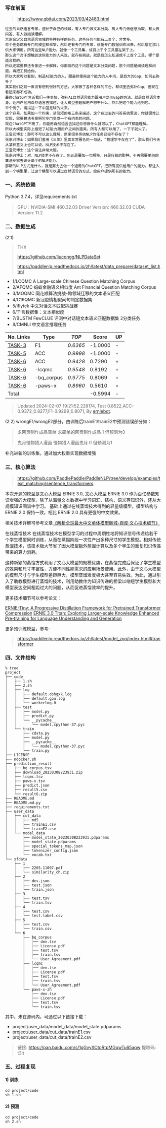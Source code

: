 
### 写在前面
> https://www.qbitai.com/2023/03/42483.html
```
过去的自然语言专家，擅长于自己的领域，有人专门做文本分类、有人专门做信息抽取、有人做问答、有人做阅读理解。
大家会定义自然语言领域的各种各样的任务，这些任务可能有上百个，非常多。
每个任务都有专门的模型和框架，然后还有专门的专家，根据专门数据训练出来，然后摆在那儿供大家调用，所有这些NLP能力，就像一个工具集，成百上千个工具摆在架子上。
那么这个对于想触达这些能力的人来说，就存在挑战，就是我怎么知道成千上百个工具，哪个是适合我的。
所以还需要算法专家进一步解释，你面临的这个问题是文本分类问题，那个问题是阅读理解问题，再把工具给你。
所以大家可以看到，制造AI能力的人，跟最终使用这个能力的人中间，是巨大的Gap，如何去弥补？
其实我们之前一直没有想到很好的方法，大家做了各种各样的平台，都试图去弥补Gap，但现在看起来都不成功。
最终ChatGPT告诉我们一件事情，弥补AI自然语言能力跟用户之间Gap的方法，就是自然语言本身，让用户他用自然语言去描述，让大模型去理解用户想干什么，然后把这个能力给到它。
举个例子，请描述一下中国足球的未来。
这个容易，如果加一个约束，请简短的用三条来描述，这个在过去的问答系统里边，你就很难让实现，需要算法专家把它专门变成一个有约束的问题。
现在ChatGPT不用了，你能用自然语言去描述你想做什么就可以了，ChatGPT都能理解。
所以大模型实际上缩短了AI能力跟用户之间的距离，所有人都可以用了，一下子就火了。
王宝元博士：那可不可以这么理解，原来很多传统NLP的任务已经不存在了？
张家兴博士：如果我们套用《三体》里面非常著名的一句话，“物理学不存在了”，那么我们今天从某种意义上也可以说，NLP技术不存在了。
王宝元博士：这个讲法非常大胆。
张家兴博士：对，NLP技术不存在了。但还是要加一句解释，只是传统的那种。不再需要单纯的算法专家去设计单个的NLP能力。
那新的NLP方式是什么，就是努力去做一个通用的ChatGPT，把所有提供给用户的能力，都注入到一个模型里，让这个模型可以通过自然语言的方式，给用户提供所有的能力。
```

### 一、系统依赖
Python 3.7.4，详见requirements.txt
> GPU：NVIDIA-SMI 460.32.03    Driver Version: 460.32.03    CUDA Version: 11.2


### 二、数据生成
(2.1)

> THX
>
> https://github.com/liucongg/NLPDataSet
>
> https://paddlenlp.readthedocs.io/zh/latest/data_prepare/dataset_list.html

* 1/LCQMC A Large-scale Chinese Question Matching Corpus
* 2/AFQMC 蚂蚁金融语义相似度 Ant Financial Question Matching Corpus
* 3/MOQMC 同花顺算法挑战-跨领域迁移的文本语义匹配
* 4/C19QMC 新冠疫情相似问句判定数据集
* 5/iflytek 中文对话文本匹配挑战赛
* 6/千言数据集：文本相似度
* 7/BUSTM FewCLUE 评测中对话短文本语义匹配数据集 2分类任务
* 8/CMNLI 中文语言推理任务


| No. Links | Type | *TOP* | Score | UP |
|--|-|-|-|-|
| [TASK-3](http://contest.aicubes.cn/#/detail?topicId=23)                               | F1          | *0.6365* | -1.0000 |-|
| [TASK-5](https://challenge.xfyun.cn/topic/info?type=text-match&option=ssgy)           | ACC         | *0.9998* | -1.0000 |-|
| [TASK-6](https://aistudio.baidu.com/aistudio/competition/detail/45/0/task-definition) | ACC         | *0.9428* | 0.7290 |+|
| [TASK-6](https://aistudio.baidu.com/aistudio/competition/detail/45/0/task-definition) | -lcqmc      | *0.9548* | 0.8192 |+|
| [TASK-6](https://aistudio.baidu.com/aistudio/competition/detail/45/0/task-definition) | -bq_corpus  | *0.9775* | 0.8069 |+|
| [TASK-6](https://aistudio.baidu.com/aistudio/competition/detail/45/0/task-definition) | -paws-x     | *0.8960* | 0.5610 |+|
| Total | | | -0.5994 |-|
> Updated  2024-02-07 19:21:52.228174, Test 0.8522,ACC-0.9372_0.8277,F1-0.9299_0.8071, By [erniebot](./erniebot).


(2.2)
wrongE1/wrongE2部分，由训练后trainE1/trainE2中预测错误部分如：
> 求网页制作成品简单 求简单的网页制作成品 1 但预测为0
>
> 鬼月怪物猎人漫画 怪物猎人漫画鬼月 0 但预测为1
> 
补充进新的训练集，通过加大权重实现数据增强


### 三、核心算法
> https://github.com/PaddlePaddle/PaddleNLP/tree/develop/examples/text_matching/sentence_transformers
> 

本次开源的模型是文心大模型 ERNIE 3.0, 文心大模型 ERNIE 3.0 作为百亿参数知识增强的大模型，除了从海量文本数据中学习词汇、结构、语义等知识外，还从大规模知识图谱中学习。 基础上通过在线蒸馏技术得到的轻量级模型，模型结构与 ERNIE 2.0 保持一致，相比 ERNIE 2.0 具有更强的中文效果。

相关技术详解可参考文章[《解析全球最大中文单体模型鹏城-百度·文心技术细节》](https://www.jiqizhixin.com/articles/2021-12-08-9)

在线蒸馏技术
在线蒸馏技术在模型学习的过程中周期性地将知识信号传递给若干个学生模型同时训练，从而在蒸馏阶段一次性产出多种尺寸的学生模型。相对传统蒸馏技术，该技术极大节省了因大模型额外蒸馏计算以及多个学生的重复知识传递带来的算力消耗。

这种新颖的蒸馏方式利用了文心大模型的规模优势，在蒸馏完成后保证了学生模型的效果和尺寸丰富性，方便不同性能需求的应用场景使用。此外，由于文心大模型的模型尺寸与学生模型差距巨大，模型蒸馏难度极大甚至容易失效。为此，通过引入了助教模型进行蒸馏的技术，利用助教作为知识传递的桥梁以缩短学生模型和大模型表达空间相距过大的问题，从而促进蒸馏效率的提升。

更多技术细节可以参考论文：

[ERNIE-Tiny: A Progressive Distillation Framework for Pretrained Transformer Compression](https://arxiv.org/abs/2106.02241)
[ERNIE 3.0 Titan: Exploring Larger-scale Knowledge Enhanced Pre-training for Language Understanding and Generation](https://arxiv.org/abs/2112.12731)

更多预训练模型，参考:
> https://paddlenlp.readthedocs.io/zh/latest/model_zoo/index.html#transformer
>


### 四、文件结构
```
% tree
project
├── code
│   ├── 1.sh
│   ├── 2.sh
│   ├── log
│   │   ├── default.dohgxk.log
│   │   ├── default.gpu.log
│   │   └── workerlog.0
│   ├── test
│   │   ├── model.py
│   │   ├── predict.py
│   │   └── __pycache__
│   │       └── model.cpython-37.pyc
│   └── train
│       ├── cdata.py
│       ├── model.py
│       ├── __pycache__
│       │   └── model.cpython-37.pyc
│       └── train.py
├── LICENSE
├── ndocker.sh
├── prediction_result
│   ├── bq_corpus.tsv
│   ├── download_20230308223931.zip
│   ├── lcqmc.tsv
│   ├── paws-x.tsv
│   ├── predict.json
│   ├── result5.csv
│   └── result6.zip
├── README.md
├── README.md.py
├── requirements.txt
├── user_data
│   ├── cut_data
│   │   ├── md5
│   │   ├── trainE1.csv
│   │   └── trainE2.csv
│   └── model_data
│       ├── model_state_20230308223931.pdparams
│       ├── model_state.pdparams
│       ├── special_tokens_map.json
│       ├── tokenizer_config.json
│       └── vocab.txt
└── xfdata
    ├── 1
    │   ├── 2205.11097.pdf
    │   └── similarity_ch.zip
    ├── 2
    │   ├── dev.json
    │   ├── test.json
    │   └── train.json
    ├── 3
    │   ├── test.tsv
    │   └── train.tsv
    ├── 4
    │   ├── test.csv
    │   └── test.label.csv
    ├── 5
    │   ├── test.csv
    │   └── train.csv
    └── 6
        ├── bq_corpus
        │   ├── dev.tsv
        │   ├── License.pdf
        │   ├── test.tsv
        │   ├── train.tsv
        │   └── User_Agreement.pdf
        ├── lcqmc
        │   ├── dev.tsv
        │   ├── License.pdf
        │   ├── test.tsv
        │   ├── train.tsv
        │   └── User_Agreement.pdf
        └── paws-x-zh
            ├── dev.tsv
            ├── License.pdf
            ├── test.tsv
            └── train.tsv

```
其中，未在源码内，可通过以下链接下载：
* project/user_data/model_data/model_state.pdparams
* project/user_data/cut_data/trainE1.csv
* project/user_data/cut_data/trainE2.csv
> 链接: https://pan.baidu.com/s/1gGvyXOtoRtpMGqwTu65aqw 提取码: t3it 


### 五、过程复现
#### 1) 训练
```
cd project/code
sh 1.sh
```

#### 2) 预测
```
cd project/code
sh 2.sh
```